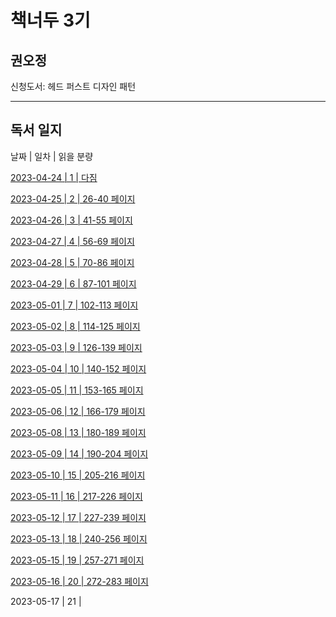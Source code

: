 # 책너두 3기

## 권오정

신청도서: 헤드 퍼스트 디자인 패턴

---

## 독서 일지

날짜 | 일차 | 읽을 분량

[2023-04-24 | 1 | 다짐](./dailyLog/week_1/day\_1\_다짐.md)

[2023-04-25 | 2 | 26-40 페이지](./dailyLog/week_1/day_2_26-40.md)

[2023-04-26 | 3 | 41-55 페이지](./dailyLog/week_1/day_3_41-55.md)

[2023-04-27 | 4 | 56-69 페이지](./dailyLog/week_1/day_4_56-69.md)

[2023-04-28 | 5 | 70-86 페이지](./dailyLog/week_1/day_5_70-86.md)

[2023-04-29 | 6 | 87-101 페이지](./dailyLog/week_1/day_6_87-101.md)

[2023-05-01 | 7 | 102-113 페이지](./dailyLog/week_2/day_7_102-113.md)

[2023-05-02 | 8 | 114-125 페이지](./dailyLog/week_2/day_8_114_125.md)

[2023-05-03 | 9 | 126-139 페이지](./dailyLog/week_2/day_9_126-139.md)

[2023-05-04 | 10 | 140-152 페이지](./dailyLog/week_2/day_10_140-152.md)

[2023-05-05 | 11 | 153-165 페이지](./dailyLog/week_2/day_11_153-165.md)

[2023-05-06 | 12 | 166-179 페이지](./dailyLog/week_2/day_12_166-179.md)

[2023-05-08 | 13 | 180-189 페이지](./dailyLog/week_3/day_13_180-189.md)

[2023-05-09 | 14 | 190-204 페이지](./dailyLog/week_3/day_14_190-204.md)

[2023-05-10 | 15 | 205-216 페이지](./dailyLog/week_3/day_15_205-216.md)

[2023-05-11 | 16 | 217-226 페이지](./dailyLog/week_3/day_16_217-226.md)

[2023-05-12 | 17 | 227-239 페이지](./dailyLog/week_3/day_17_227-239.md)

[2023-05-13 | 18 | 240-256 페이지](./dailyLog/week_3/day_18_240-256.md)

[2023-05-15 | 19 | 257-271 페이지](./dailyLog/week_4/day_19_257-271.md)

[2023-05-16 | 20 | 272-283 페이지](./dailyLog/week_4/day_20_272-283.md)

2023-05-17 | 21 | 